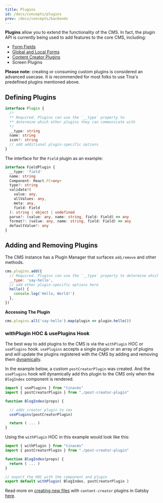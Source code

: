 ```yaml
---
title: Plugins
id: /docs/concepts/plugins
prev: /docs/concepts/backends
---
```


**Plugins** allow you to extend the functionality of the CMS. In fact, the plugin API is currently being used to add features to the core CMS, including:

- [Form Fields](https://tinacms.org/docs/concepts/fields)
- [Global and Local Forms](https://tinacms.org/docs/concepts/forms)
- [Content Creator Plugins](https://tinacms.org/docs/gatsby/creating-new-files#1-add-content-creator-plugin)
- Screen Plugins

<tip>**Please note:** creating or consuming custom plugins is considered an advanced usecase. It is recommended for most folks to use Tina's predefined plugins mentioned above.</tip>

## Defining Plugins

``` ts
interface Plugin {
  /*
  ** Required. Plugins can use the `__type` property to
  ** determine which other plugins they can communicate with
  */
  __type: string
  name: string
  icon?: string
  // add additional plugin-specific options
}
```
The interface for the `Field` plugin as an example:

```ts
interface FieldPlugin {
  __type: 'field'
  name: string
  Component: React.FC<any>
  type?: string
  validate?(
    value: any,
    allValues: any,
    meta: any,
    field: Field
  ): string | object | undefined
  parse?: (value: any, name: string, field: Field) => any
  format?: (value: any, name: string, field: Field) => any
  defaultValue?: any
}
```

## Adding and Removing Plugins

The CMS instance has a Plugin Manager that surfaces `add`,`remove` and other methods.

```javascript
cms.plugins.add({
  // Required. Plugins can use the `__type` property to determine which other plugins they can communicate with
  __type: 'say-hello',
  // add other plugin-specific options here
  hello() {
    console.log('Hello, World!')
  },
})
```

**Accessing The Plugin**

```javascript
cms.plugins.all('say-hello').map(plugin => plugin.hello())
```

### withPlugin HOC & usePlugins Hook

The best way to add plugins to the CMS is via the `withPlugin` HOC or `usePlugins` hook. `usePlugins` accepts a single plugin or an array of plugins and will update the plugins registered with the CMS by adding and removing them [dynamically](https://tinacms.org/blog/dynamic-plugin-system/).



In the example below, a custom `postCreatorPlugin` was created. And the `usePlugins` hook will dynamically add this plugin to the CMS only when the `BlogIndex` component is rendered.

```js
import { usePlugins } from "tinacms"
import { postCreatorPlugin } from "./post-creator-plugin"

function BlogIndex(props) {

  // adds creator plugin to cms
  usePlugins(postCreatorPlugin)

  return ( ... )
}
```

Using the `withPlugin` HOC in this example would look like this:

```js
import { withPlugin } from "tinacms"
import { postCreatorPlugin } from "./post-creator-plugin"

function BlogIndex(props) {
  return ( ... )
}

// export the HOC with the component and plugin
export default withPlugin( BlogIndex, postCreatorPlugin )
```

Read more on [creating new files](https://tinacms.org/docs/gatsby/creating-new-files#2-register-plugin-to-sidebar) with `content-creator` plugins in Gatsby [here](https://tinacms.org/docs/gatsby/creating-new-files#2-register-plugin-to-sidebar).

